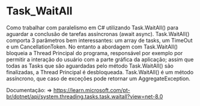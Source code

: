 # Task_WaitAll
Como trabalhar com paralelismo em C# utilizando Task.WaitAll() para aguardar a conclusão de tarefas assíncronas (await async). Task.WaitAll() comporta 3 parâmetros bem interessantes: um array de tasks, um TimeOut e um CancellationToken. No entanto a abordagem com Task.WaitAll() bloqueia a Thread Principal do programa, responsável por exemplo por permitir a interação do usuário com a parte gráfica da aplicação; assim que todas as Tasks que são aguardadas pelo método Task.WaitAll() são finalizadas, a Thread Principal é desbloqueada. Task.WaitAll() é um método assíncrono, que caso de exceções pode retornar um AggregateException.

Documentação: 
=> https://learn.microsoft.com/pt-br/dotnet/api/system.threading.tasks.task.waitall?view=net-8.0
